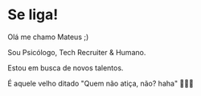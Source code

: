# Se liga! 
Olá me chamo Mateus ;)

Sou Psicólogo, Tech Recruiter & Humano.

Estou em busca de novos talentos. 

É aquele velho ditado "Quem não atiça, não? haha" 🚀👊🏽
